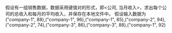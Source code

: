 
假设有一组销售数据，数据采用键值对的形式，即<公司, 当月收入>，求出每个公司的总收入和每月的平均收入，并保存在本地文件中。
假设输入数据为("company-1", 88),("company-1", 96),("company-1", 85),("company-2", 94),("company-2", 74),("company-3", 86),("company-3", 88),("company-1", 92)